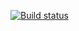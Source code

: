 [![Build status](https://ci.appveyor.com/api/projects/status/8nvd5mt2cacyyd40/branch/main?svg=true)](https://ci.appveyor.com/project/KomarovaN/selenide-card-delivery/branch/main)